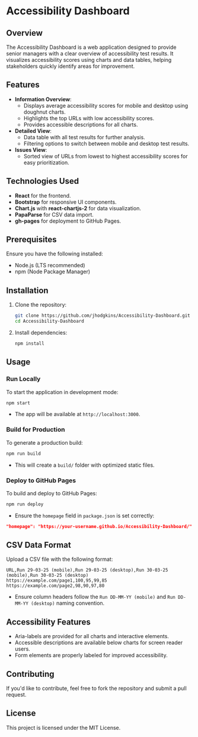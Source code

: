 # Accessibility Dashboard

## Overview
The Accessibility Dashboard is a web application designed to provide senior managers with a clear overview of accessibility test results. It visualizes accessibility scores using charts and data tables, helping stakeholders quickly identify areas for improvement.

## Features
- **Information Overview**:
  - Displays average accessibility scores for mobile and desktop using doughnut charts.
  - Highlights the top URLs with low accessibility scores.
  - Provides accessible descriptions for all charts.
- **Detailed View**:
  - Data table with all test results for further analysis.
  - Filtering options to switch between mobile and desktop test results.
- **Issues View**:
  - Sorted view of URLs from lowest to highest accessibility scores for easy prioritization.

## Technologies Used
- **React** for the frontend.
- **Bootstrap** for responsive UI components.
- **Chart.js** with **react-chartjs-2** for data visualization.
- **PapaParse** for CSV data import.
- **gh-pages** for deployment to GitHub Pages.

## Prerequisites
Ensure you have the following installed:
- Node.js (LTS recommended)
- npm (Node Package Manager)

## Installation
1. Clone the repository:
    ```bash
    git clone https://github.com/jhodgkins/Accessibility-Dashboard.git
    cd Accessibility-Dashboard
    ```
2. Install dependencies:
    ```bash
    npm install
    ```

## Usage
### Run Locally
To start the application in development mode:
```bash
npm start
```
- The app will be available at `http://localhost:3000`.

### Build for Production
To generate a production build:
```bash
npm run build
```
- This will create a `build/` folder with optimized static files.

### Deploy to GitHub Pages
To build and deploy to GitHub Pages:
```bash
npm run deploy
```
- Ensure the `homepage` field in `package.json` is set correctly:
```json
"homepage": "https://your-username.github.io/Accessibility-Dashboard/"
```

## CSV Data Format
Upload a CSV file with the following format:
```csv
URL,Run 29-03-25 (mobile),Run 29-03-25 (desktop),Run 30-03-25 (mobile),Run 30-03-25 (desktop)
https://example.com/page1,100,95,99,85
https://example.com/page2,98,90,97,80
```
- Ensure column headers follow the `Run DD-MM-YY (mobile)` and `Run DD-MM-YY (desktop)` naming convention.

## Accessibility Features
- Aria-labels are provided for all charts and interactive elements.
- Accessible descriptions are available below charts for screen reader users.
- Form elements are properly labeled for improved accessibility.

## Contributing
If you'd like to contribute, feel free to fork the repository and submit a pull request.

## License
This project is licensed under the MIT License.

